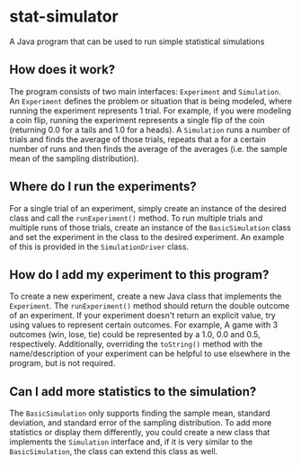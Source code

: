# stat-simulator
A Java program that can be used to run simple statistical simulations

## How does it work?
The program consists of two main interfaces: `Experiment` and `Simulation`. An `Experiment` defines the problem or situation that is being modeled, where running the experiment represents 1 trial. For example, if you were modeling a coin flip, running the experiment represents a single flip of the coin (returning 0.0 for a tails and 1.0 for a heads). A `Simulation` runs a number of trials and finds the average of those trials, repeats that a for a certain number of runs and then finds the average of the averages (i.e. the sample mean of the sampling distribution).

## Where do I run the experiments?
For a single trial of an experiment, simply create an instance of the desired class and call the `runExperiment()` method. To run multiple trials and multiple runs of those trials, create an instance of the `BasicSimulation` class and set the experiment in the class to the desired experiment. An example of this is provided in the `SimulationDriver` class. 

## How do I add my experiment to this program?
To create a new experiment, create a new Java class that implements the `Experiment`. The `runExperiment()` method should return the double outcome of an experiment. If your experiment doesn't return an explicit value, try using values to represent certain outcomes. For example, A game with 3 outcomes (win, lose, tie) could be represented by a 1.0, 0.0 and 0.5, respectively. Additionally, overriding the `toString()` method with the name/description of your experiment can be helpful to use elsewhere in the program, but is not required.

## Can I add more statistics to the simulation?
The `BasicSimulation` only supports finding the sample mean, standard deviation, and standard error of the sampling distribution. To add more statistics or display them differently, you could create a new class that implements the `Simulation` interface and, if it is very similar to the `BasicSimulation`, the class can extend this class as well.
